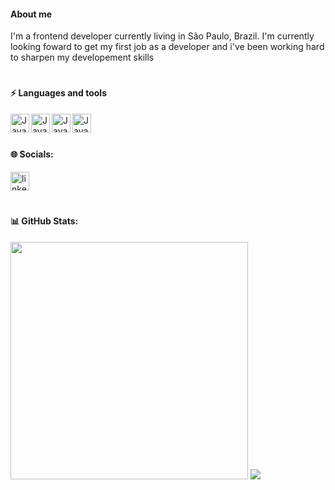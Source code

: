 <h4 align="left">About me</h4>

<p align="left">I'm a frontend developer currently living in São Paulo, Brazil. I'm currently looking foward to get my first job as a developer and i've been working hard to sharpen my developement skills<p/>

#

<h4 align="left">⚡ Languages and tools</h4>

<div align="left">

<img align= "left" alt="Java" width= "30px" style= "padding-right:10 px;" src="https://cdn.jsdelivr.net/gh/devicons/devicon/icons/javascript/javascript-original.svg"/>

<img align= "left" alt="Java" width= "30px" style= "padding-right:10 px;" 
src="https://cdn.jsdelivr.net/gh/devicons/devicon/icons/html5/html5-original.svg" />

<img align= "left" alt="Java" width= "30px" style= "padding-right:10 px;" src="https://cdn.jsdelivr.net/gh/devicons/devicon/icons/css3/css3-original.svg" />

<img align= "left" alt="Java" width= "30px" style= "padding-right:10 px;" src="https://cdn.jsdelivr.net/gh/devicons/devicon/icons/microsoftsqlserver/microsoftsqlserver-plain.svg" />
   
</div>

<br>

#

<h4 align="left">🌐 Socials:</h4>

<div align="left">
  <a href="https://www.linkedin.com/in/gustavo-cae" target="_blank">
    <img src="https://raw.githubusercontent.com/maurodesouza/profile-readme-generator/master/src/assets/icons/social/linkedin/default.svg" width="30px" alt="linkedin logo"  />
  </a>
</div>

#

<h4 align="left">📊 GitHub Stats:</h4>

<div align="left">
  <img src="https://github-readme-stats-wheat-two-53.vercel.app/api?username=gustavocae&theme=neon&hide_border=false&include_all_commits=false&count_private=false"  width="380px"/>
  <img src="https://github-readme-stats-wheat-two-53.vercel.app/api/top-langs/?username=gustavocae&theme=neon&hide_border=false&include_all_commits=false&count_private=false&layout=compact"/>
</div>

